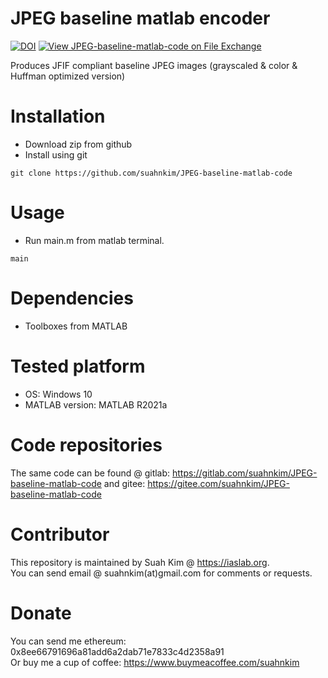 # JPEG baseline matlab encoder
[![DOI](https://zenodo.org/badge/360074123.svg)](https://zenodo.org/badge/latestdoi/360074123)
[![View JPEG-baseline-matlab-code on File Exchange](https://www.mathworks.com/matlabcentral/images/matlab-file-exchange.svg)](https://www.mathworks.com/matlabcentral/fileexchange/90840-jpeg-baseline-matlab-code)

Produces JFIF compliant baseline JPEG images (grayscaled & color & Huffman optimized version)

# Installation
- Download zip from github
- Install using git 
```
git clone https://github.com/suahnkim/JPEG-baseline-matlab-code
```

# Usage
- Run main.m from matlab terminal. 
```
main
```

# Dependencies
- Toolboxes from MATLAB

# Tested platform
- OS: Windows 10 
- MATLAB version: MATLAB R2021a

# Code repositories
The same code can be found @ gitlab: https://gitlab.com/suahnkim/JPEG-baseline-matlab-code and gitee: https://gitee.com/suahnkim/JPEG-baseline-matlab-code

# Contributor
This repository is maintained by Suah Kim @ https://iaslab.org.
<br>You can send email @ suahnkim(at)gmail.com for comments or requests.

# Donate
You can send me ethereum: 0x8ee66791696a81add6a2dab71e7833c4d2358a91
<br> Or buy me a cup of coffee: https://www.buymeacoffee.com/suahnkim 
